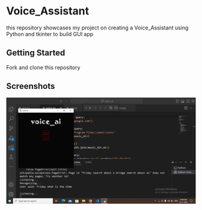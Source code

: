 # Voice_Assistant
this repository showcases my project on creating a  Voice_Assistant using Python and tkinter to build GUI app



## Getting Started
Fork and clone this repository

## Screenshots

![App Screenshot](https://github.com/shivanshu099/Voice_Assistant/blob/main/Screenshot%20(216).png)
